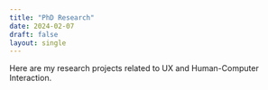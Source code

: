 ```yaml
---
title: "PhD Research"
date: 2024-02-07
draft: false
layout: single
---
```


Here are my research projects related to UX and Human-Computer Interaction.
